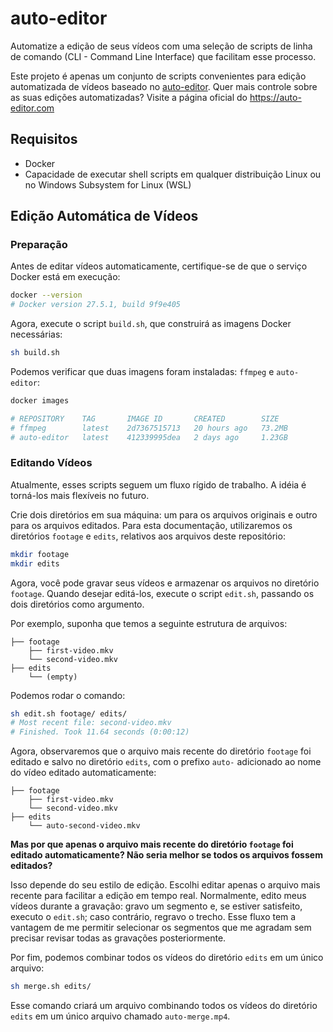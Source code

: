 # auto-editor  

Automatize a edição de seus vídeos com uma seleção de scripts de linha de comando (CLI - Command Line Interface) que facilitam esse processo.

Este projeto é apenas um conjunto de scripts convenientes para edição automatizada de vídeos baseado no [auto-editor](https://auto-editor.com). Quer mais controle sobre as suas edições automatizadas? Visite a página oficial do https://auto-editor.com

## Requisitos  
* Docker  
* Capacidade de executar shell scripts em qualquer distribuição Linux ou no Windows Subsystem for Linux (WSL)  

## Edição Automática de Vídeos  

### Preparação  

Antes de editar vídeos automaticamente, certifique-se de que o serviço Docker está em execução:  
```sh
docker --version
# Docker version 27.5.1, build 9f9e405
```  

Agora, execute o script `build.sh`, que construirá as imagens Docker necessárias:  
```sh
sh build.sh
```  

Podemos verificar que duas imagens foram instaladas: `ffmpeg` e `auto-editor`:  
```sh
docker images

# REPOSITORY    TAG       IMAGE ID       CREATED        SIZE
# ffmpeg        latest    2d7367515713   20 hours ago   73.2MB
# auto-editor   latest    412339995dea   2 days ago     1.23GB
```  

### Editando Vídeos  

Atualmente, esses scripts seguem um fluxo rígido de trabalho. A idéia é torná-los mais flexíveis no futuro.  

Crie dois diretórios em sua máquina: um para os arquivos originais e outro para os arquivos editados. Para esta documentação, utilizaremos os diretórios `footage` e `edits`, relativos aos arquivos deste repositório:  
```sh
mkdir footage
mkdir edits
```  

Agora, você pode gravar seus vídeos e armazenar os arquivos no diretório `footage`. Quando desejar editá-los, execute o script `edit.sh`, passando os dois diretórios como argumento.

Por exemplo, suponha que temos a seguinte estrutura de arquivos:  
```
├── footage
    ├── first-video.mkv
    └── second-video.mkv
├── edits
    └── (empty)
```  

Podemos rodar o comando:  
```sh
sh edit.sh footage/ edits/
# Most recent file: second-video.mkv
# Finished. Took 11.64 seconds (0:00:12) 
```  

Agora, observaremos que o arquivo mais recente do diretório `footage` foi editado e salvo no diretório `edits`, com o prefixo `auto-` adicionado ao nome do vídeo editado automaticamente:  
```
├── footage
    ├── first-video.mkv
    └── second-video.mkv
├── edits
    └── auto-second-video.mkv
```  

**Mas por que apenas o arquivo mais recente do diretório `footage` foi editado automaticamente? Não seria melhor se todos os arquivos fossem editados?**  

Isso depende do seu estilo de edição. Escolhi editar apenas o arquivo mais recente para facilitar a edição em tempo real. Normalmente, edito meus vídeos durante a gravação: gravo um segmento e, se estiver satisfeito, executo o `edit.sh`; caso contrário, regravo o trecho. Esse fluxo tem a vantagem de me permitir selecionar os segmentos que me agradam sem precisar revisar todas as gravações posteriormente.  

Por fim, podemos combinar todos os vídeos do diretório `edits` em um único arquivo:  
```sh
sh merge.sh edits/
```

Esse comando criará um arquivo combinando todos os vídeos do diretório `edits` em um único arquivo chamado `auto-merge.mp4`.